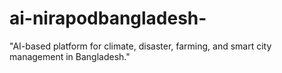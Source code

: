 # ai-nirapodbangladesh-
"AI-based platform for climate, disaster, farming, and smart city management in Bangladesh."

